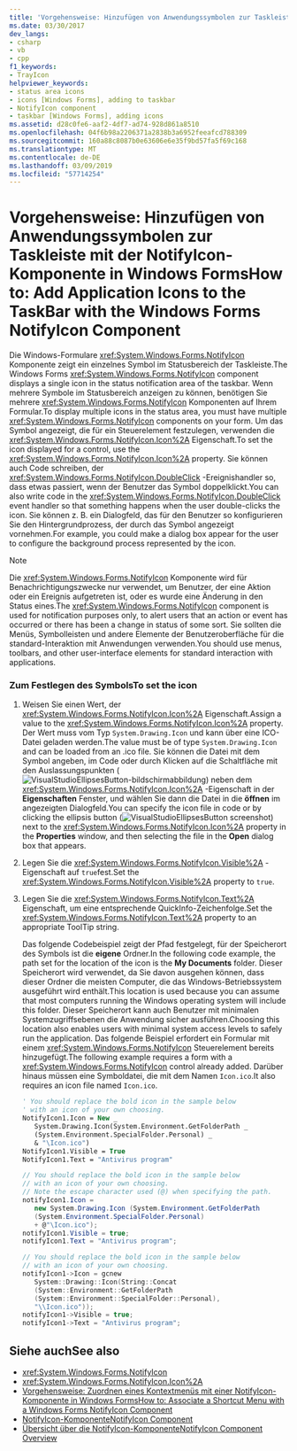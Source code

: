 ```yaml
---
title: 'Vorgehensweise: Hinzufügen von Anwendungssymbolen zur Taskleiste mit der NotifyIcon-Komponente in Windows Forms'
ms.date: 03/30/2017
dev_langs:
- csharp
- vb
- cpp
f1_keywords:
- TrayIcon
helpviewer_keywords:
- status area icons
- icons [Windows Forms], adding to taskbar
- NotifyIcon component
- taskbar [Windows Forms], adding icons
ms.assetid: d28c0fe6-aaf2-4df7-ad74-928d861a8510
ms.openlocfilehash: 04f6b98a2206371a2838b3a6952feeafcd788309
ms.sourcegitcommit: 160a88c8087b0e63606e6e35f9bd57fa5f69c168
ms.translationtype: MT
ms.contentlocale: de-DE
ms.lasthandoff: 03/09/2019
ms.locfileid: "57714254"
---
```

# <a name="how-to-add-application-icons-to-the-taskbar-with-the-windows-forms-notifyicon-component"></a><span data-ttu-id="1c997-102">Vorgehensweise: Hinzufügen von Anwendungssymbolen zur Taskleiste mit der NotifyIcon-Komponente in Windows Forms</span><span class="sxs-lookup"><span data-stu-id="1c997-102">How to: Add Application Icons to the TaskBar with the Windows Forms NotifyIcon Component</span></span>
<span data-ttu-id="1c997-103">Die Windows-Formulare <xref:System.Windows.Forms.NotifyIcon> Komponente zeigt ein einzelnes Symbol im Statusbereich der Taskleiste.</span><span class="sxs-lookup"><span data-stu-id="1c997-103">The Windows Forms <xref:System.Windows.Forms.NotifyIcon> component displays a single icon in the status notification area of the taskbar.</span></span> <span data-ttu-id="1c997-104">Wenn mehrere Symbole im Statusbereich anzeigen zu können, benötigen Sie mehrere <xref:System.Windows.Forms.NotifyIcon> Komponenten auf Ihrem Formular.</span><span class="sxs-lookup"><span data-stu-id="1c997-104">To display multiple icons in the status area, you must have multiple <xref:System.Windows.Forms.NotifyIcon> components on your form.</span></span> <span data-ttu-id="1c997-105">Um das Symbol angezeigt, die für ein Steuerelement festzulegen, verwenden die <xref:System.Windows.Forms.NotifyIcon.Icon%2A> Eigenschaft.</span><span class="sxs-lookup"><span data-stu-id="1c997-105">To set the icon displayed for a control, use the <xref:System.Windows.Forms.NotifyIcon.Icon%2A> property.</span></span> <span data-ttu-id="1c997-106">Sie können auch Code schreiben, der <xref:System.Windows.Forms.NotifyIcon.DoubleClick> -Ereignishandler so, dass etwas passiert, wenn der Benutzer das Symbol doppelklickt.</span><span class="sxs-lookup"><span data-stu-id="1c997-106">You can also write code in the <xref:System.Windows.Forms.NotifyIcon.DoubleClick> event handler so that something happens when the user double-clicks the icon.</span></span> <span data-ttu-id="1c997-107">Sie können z. B. ein Dialogfeld, das für den Benutzer so konfigurieren Sie den Hintergrundprozess, der durch das Symbol angezeigt vornehmen.</span><span class="sxs-lookup"><span data-stu-id="1c997-107">For example, you could make a dialog box appear for the user to configure the background process represented by the icon.</span></span>  
  
> [!NOTE]
>  <span data-ttu-id="1c997-108">Die <xref:System.Windows.Forms.NotifyIcon> Komponente wird für Benachrichtigungszwecke nur verwendet, um Benutzer, der eine Aktion oder ein Ereignis aufgetreten ist, oder es wurde eine Änderung in den Status eines.</span><span class="sxs-lookup"><span data-stu-id="1c997-108">The <xref:System.Windows.Forms.NotifyIcon> component is used for notification purposes only, to alert users that an action or event has occurred or there has been a change in status of some sort.</span></span> <span data-ttu-id="1c997-109">Sie sollten die Menüs, Symbolleisten und andere Elemente der Benutzeroberfläche für die standard-Interaktion mit Anwendungen verwenden.</span><span class="sxs-lookup"><span data-stu-id="1c997-109">You should use menus, toolbars, and other user-interface elements for standard interaction with applications.</span></span>  
  
### <a name="to-set-the-icon"></a><span data-ttu-id="1c997-110">Zum Festlegen des Symbols</span><span class="sxs-lookup"><span data-stu-id="1c997-110">To set the icon</span></span>  
  
1.  <span data-ttu-id="1c997-111">Weisen Sie einen Wert, der <xref:System.Windows.Forms.NotifyIcon.Icon%2A> Eigenschaft.</span><span class="sxs-lookup"><span data-stu-id="1c997-111">Assign a value to the <xref:System.Windows.Forms.NotifyIcon.Icon%2A> property.</span></span> <span data-ttu-id="1c997-112">Der Wert muss vom Typ `System.Drawing.Icon` und kann über eine ICO-Datei geladen werden.</span><span class="sxs-lookup"><span data-stu-id="1c997-112">The value must be of type `System.Drawing.Icon` and can be loaded from an .ico file.</span></span> <span data-ttu-id="1c997-113">Sie können die Datei mit dem Symbol angeben, im Code oder durch Klicken auf die Schaltfläche mit den Auslassungspunkten (![VisualStudioEllipsesButton-bildschirmabbildung](../media/vbellipsesbutton.png "VbEllipsesButton")) neben dem <xref:System.Windows.Forms.NotifyIcon.Icon%2A> -Eigenschaft in der  **Eigenschaften** Fenster, und wählen Sie dann die Datei in die **öffnen** im angezeigten Dialogfeld.</span><span class="sxs-lookup"><span data-stu-id="1c997-113">You can specify the icon file in code or by clicking the ellipsis button (![VisualStudioEllipsesButton screenshot](../media/vbellipsesbutton.png "vbEllipsesButton")) next to the <xref:System.Windows.Forms.NotifyIcon.Icon%2A> property in the **Properties** window, and then selecting the file in the **Open** dialog box that appears.</span></span>  
  
2.  <span data-ttu-id="1c997-114">Legen Sie die <xref:System.Windows.Forms.NotifyIcon.Visible%2A> -Eigenschaft auf `true`fest.</span><span class="sxs-lookup"><span data-stu-id="1c997-114">Set the <xref:System.Windows.Forms.NotifyIcon.Visible%2A> property to `true`.</span></span>  
  
3.  <span data-ttu-id="1c997-115">Legen Sie die <xref:System.Windows.Forms.NotifyIcon.Text%2A> Eigenschaft, um eine entsprechende QuickInfo-Zeichenfolge.</span><span class="sxs-lookup"><span data-stu-id="1c997-115">Set the <xref:System.Windows.Forms.NotifyIcon.Text%2A> property to an appropriate ToolTip string.</span></span>  
  
     <span data-ttu-id="1c997-116">Das folgende Codebeispiel zeigt der Pfad festgelegt, für der Speicherort des Symbols ist die **eigene** Ordner.</span><span class="sxs-lookup"><span data-stu-id="1c997-116">In the following code example, the path set for the location of the icon is the **My Documents** folder.</span></span> <span data-ttu-id="1c997-117">Dieser Speicherort wird verwendet, da Sie davon ausgehen können, dass dieser Ordner die meisten Computer, die das Windows-Betriebssystem ausgeführt wird enthält.</span><span class="sxs-lookup"><span data-stu-id="1c997-117">This location is used because you can assume that most computers running the Windows operating system will include this folder.</span></span> <span data-ttu-id="1c997-118">Dieser Speicherort kann auch Benutzer mit minimalen Systemzugriffsebenen die Anwendung sicher ausführen.</span><span class="sxs-lookup"><span data-stu-id="1c997-118">Choosing this location also enables users with minimal system access levels to safely run the application.</span></span> <span data-ttu-id="1c997-119">Das folgende Beispiel erfordert ein Formular mit einem <xref:System.Windows.Forms.NotifyIcon> Steuerelement bereits hinzugefügt.</span><span class="sxs-lookup"><span data-stu-id="1c997-119">The following example requires a form with a <xref:System.Windows.Forms.NotifyIcon> control already added.</span></span> <span data-ttu-id="1c997-120">Darüber hinaus müssen eine Symboldatei, die mit dem Namen `Icon.ico`.</span><span class="sxs-lookup"><span data-stu-id="1c997-120">It also requires an icon file named `Icon.ico`.</span></span>  
  
    ```vb  
    ' You should replace the bold icon in the sample below  
    ' with an icon of your own choosing.  
    NotifyIcon1.Icon = New _   
       System.Drawing.Icon(System.Environment.GetFolderPath _  
       (System.Environment.SpecialFolder.Personal) _  
       & "\Icon.ico")  
    NotifyIcon1.Visible = True  
    NotifyIcon1.Text = "Antivirus program"  
    ```  
  
    ```csharp  
    // You should replace the bold icon in the sample below  
    // with an icon of your own choosing.  
    // Note the escape character used (@) when specifying the path.  
    notifyIcon1.Icon =   
       new System.Drawing.Icon (System.Environment.GetFolderPath  
       (System.Environment.SpecialFolder.Personal)  
       + @"\Icon.ico");  
    notifyIcon1.Visible = true;  
    notifyIcon1.Text = "Antivirus program";  
    ```  
  
    ```cpp  
    // You should replace the bold icon in the sample below  
    // with an icon of your own choosing.  
    notifyIcon1->Icon = gcnew   
       System::Drawing::Icon(String::Concat  
       (System::Environment::GetFolderPath  
       (System::Environment::SpecialFolder::Personal),  
       "\\Icon.ico"));  
    notifyIcon1->Visible = true;  
    notifyIcon1->Text = "Antivirus program";  
    ```  
  
## <a name="see-also"></a><span data-ttu-id="1c997-121">Siehe auch</span><span class="sxs-lookup"><span data-stu-id="1c997-121">See also</span></span>
- <xref:System.Windows.Forms.NotifyIcon>
- <xref:System.Windows.Forms.NotifyIcon.Icon%2A>
- [<span data-ttu-id="1c997-122">Vorgehensweise: Zuordnen eines Kontextmenüs mit einer NotifyIcon-Komponente in Windows Forms</span><span class="sxs-lookup"><span data-stu-id="1c997-122">How to: Associate a Shortcut Menu with a Windows Forms NotifyIcon Component</span></span>](how-to-associate-a-shortcut-menu-with-a-windows-forms-notifyicon-component.md)
- [<span data-ttu-id="1c997-123">NotifyIcon-Komponente</span><span class="sxs-lookup"><span data-stu-id="1c997-123">NotifyIcon Component</span></span>](notifyicon-component-windows-forms.md)
- [<span data-ttu-id="1c997-124">Übersicht über die NotifyIcon-Komponente</span><span class="sxs-lookup"><span data-stu-id="1c997-124">NotifyIcon Component Overview</span></span>](notifyicon-component-overview-windows-forms.md)
